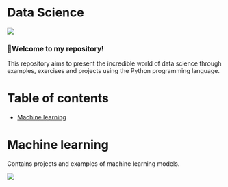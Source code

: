 

<h1 align="left">Data Science</h1>

<img src="https://img.shields.io/static/v1?label=DataScience&message=English&color=e07a5f&style=for-the-badge&logo=GitHub">

### :cherries:Welcome to my repository!

This repository aims to present the incredible world of data science through examples, exercises and projects using the Python programming language.

Table of contents
=================
<!--ts-->
  * [Machine learning](#Machine-learning)
<!--te-->

Machine learning
============
Contains projects and examples of machine learning models.

<p style="position: relative;">
  <img src="https://www.edureka.co/blog/wp-content/uploads/2018/03/Types-of-Machine-Learning-Waht-is-Machine-Learning-Edureka-2.png>
  <a style="position: absolute; top: 10%; left: 10%; width: 30%; height: 15%" href=....></a>
</p>